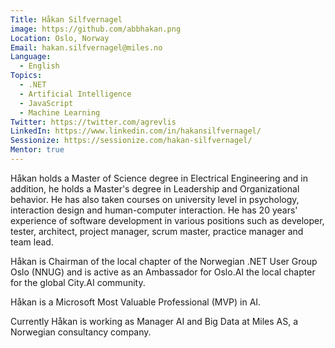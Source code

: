```yaml
---
Title: Håkan Silfvernagel
image: https://github.com/abbhakan.png
Location: Oslo, Norway
Email: hakan.silfvernagel@miles.no
Language:
  - English
Topics:
  - .NET
  - Artificial Intelligence
  - JavaScript
  - Machine Learning
Twitter: https://twitter.com/agrevlis
LinkedIn: https://www.linkedin.com/in/hakansilfvernagel/
Sessionize: https://sessionize.com/hakan-silfvernagel/
Mentor: true
---
```

Håkan holds a Master of Science degree in Electrical Engineering and in addition, he holds a Master's degree in Leadership and Organizational behavior. He has also taken courses on university level in psychology, interaction design and human-computer interaction. He has 20 years' experience of software development in various positions such as developer, tester, architect, project manager, scrum master, practice manager and team lead. 

Håkan is Chairman of the local chapter of the Norwegian .NET User Group Oslo (NNUG) and is active as an Ambassador for Oslo.AI the local chapter for the global City.AI community. 

Håkan is a Microsoft Most Valuable Professional (MVP) in AI. 

Currently Håkan is working as Manager AI and Big Data at Miles AS, a Norwegian consultancy company.

